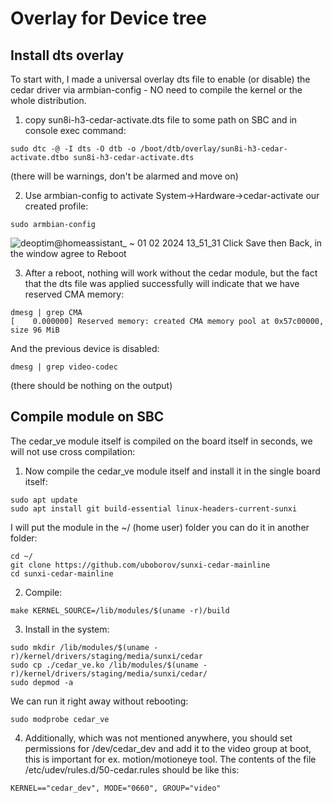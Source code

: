 # Overlay for Device tree 

## Install dts overlay

To start with, I made a universal overlay dts file to enable (or disable) the cedar driver via armbian-config - NO need to compile the kernel or the whole distribution.

1. copy sun8i-h3-cedar-activate.dts file to some path on SBC and in console exec command:
```
sudo dtc -@ -I dts -O dtb -o /boot/dtb/overlay/sun8i-h3-cedar-activate.dtbo sun8i-h3-cedar-activate.dts
```
(there will be warnings, don't be alarmed and move on)

2. Use armbian-config to activate System->Hardware->cedar-activate our created profile:
```
sudo armbian-config
```
![deoptim@homeassistant_ ~ 01 02 2024 13_51_31](https://github.com/Deoptim/sunxi-cedar-mainline/assets/5656726/bcc46cf5-6524-468d-849a-fd8134a20a65)
Click Save then Back, in the window agree to Reboot

3. After a reboot, nothing will work without the cedar module, but the fact that the dts file was applied successfully will indicate that we have reserved CMA memory:
```
dmesg | grep CMA
[    0.000000] Reserved memory: created CMA memory pool at 0x57c00000, size 96 MiB
```
And the previous device is disabled:
```
dmesg | grep video-codec

```
(there should be nothing on the output)

## Compile module on SBC

The cedar_ve module itself is compiled on the board itself in seconds, we will not use cross compilation:

1. Now compile the cedar_ve module itself and install it in the single board itself:
```
sudo apt update
sudo apt install git build-essential linux-headers-current-sunxi
```

I will put the module in the ~/ (home user) folder you can do it in another folder:
```
cd ~/
git clone https://github.com/uboborov/sunxi-cedar-mainline
cd sunxi-cedar-mainline
```

2. Compile:
```
make KERNEL_SOURCE=/lib/modules/$(uname -r)/build
```

3. Install in the system:
```
sudo mkdir /lib/modules/$(uname -r)/kernel/drivers/staging/media/sunxi/cedar
sudo cp ./cedar_ve.ko /lib/modules/$(uname -r)/kernel/drivers/staging/media/sunxi/cedar/
sudo depmod -a
```

We can run it right away without rebooting:
```
sudo modprobe cedar_ve
```

4. Additionally, which was not mentioned anywhere, you should set permissions for /dev/cedar_dev and add it to the video group at boot, this is important for ex. motion/motioneye tool.
The contents of the file /etc/udev/rules.d/50-cedar.rules should be like this:
```
KERNEL=="cedar_dev", MODE="0660", GROUP="video"
```
